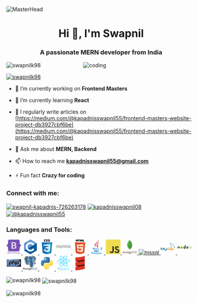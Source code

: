![MasterHead](https://c.tenor.com/DBqjevyA2o4AAAAd/bongo-cat-codes.gif)

<h1 align="center">Hi 👋, I'm Swapnil</h1>
<h3 align="center">A passionate MERN developer from India</h3>
<img align="right" alt="coding" width="300" src="https://cdn.dribbble.com/users/926537/screenshots/4502924/media/18181eb39eec9784db256e246954adba.gif"

<p align="left"> <img src="https://komarev.com/ghpvc/?username=swapnilk98&label=Profile%20views&color=0e75b6&style=flat" alt="swapnilk98" /> </p>

<p align="left"> <a href="https://github.com/ryo-ma/github-profile-trophy"><img src="https://github-profile-trophy.vercel.app/?username=swapnilk98" alt="swapnilk98" /></a> </p>



- 🔭 I’m currently working on **Frontend Masters**

- 🌱 I’m currently learning **React**

- 📝 I regularly write articles on [https://medium.com/@kapadnisswapnil55/frontend-masters-website-project-db3927cbf6be](https://medium.com/@kapadnisswapnil55/frontend-masters-website-project-db3927cbf6be)

- 💬 Ask me about **MERN, Backend**

- 📫 How to reach me **kapadnisswapnil55@gmail.com**

- ⚡ Fun fact **Crazy for coding**

<h3 align="left">Connect with me:</h3>
<p align="left">

<a href="https://linkedin.com/in/swapnil-kapadnis-726263178" target="blank"><img align="center" src="https://raw.githubusercontent.com/rahuldkjain/github-profile-readme-generator/master/src/images/icons/Social/linked-in-alt.svg" alt="swapnil-kapadnis-726263178" height="30" width="40" /></a>
<a href="https://instagram.com/kapadnisswapnil08" target="blank"><img align="center" src="https://raw.githubusercontent.com/rahuldkjain/github-profile-readme-generator/master/src/images/icons/Social/instagram.svg" alt="kapadnisswapnil08" height="30" width="40" /></a>
<a href="https://medium.com/@kapadnisswapnil55" target="blank"><img align="center" src="https://raw.githubusercontent.com/rahuldkjain/github-profile-readme-generator/master/src/images/icons/Social/medium.svg" alt="@kapadnisswapnil55" height="30" width="40" /></a>
</p>

<h3 align="left">Languages and Tools:</h3>
<p align="left"> <a href="https://getbootstrap.com" target="_blank" rel="noreferrer"> <img src="https://raw.githubusercontent.com/devicons/devicon/master/icons/bootstrap/bootstrap-plain-wordmark.svg" alt="bootstrap" width="40" height="40"/> </a> <a href="https://www.cprogramming.com/" target="_blank" rel="noreferrer"> <img src="https://raw.githubusercontent.com/devicons/devicon/master/icons/c/c-original.svg" alt="c" width="40" height="40"/> </a> <a href="https://www.w3schools.com/css/" target="_blank" rel="noreferrer"> <img src="https://raw.githubusercontent.com/devicons/devicon/master/icons/css3/css3-original-wordmark.svg" alt="css3" width="40" height="40"/> </a> <a href="https://expressjs.com" target="_blank" rel="noreferrer"> <img src="https://raw.githubusercontent.com/devicons/devicon/master/icons/express/express-original-wordmark.svg" alt="express" width="40" height="40"/> </a> <a href="https://www.w3.org/html/" target="_blank" rel="noreferrer"> <img src="https://raw.githubusercontent.com/devicons/devicon/master/icons/html5/html5-original-wordmark.svg" alt="html5" width="40" height="40"/> </a> <a href="https://www.java.com" target="_blank" rel="noreferrer"> <img src="https://raw.githubusercontent.com/devicons/devicon/master/icons/java/java-original.svg" alt="java" width="40" height="40"/> </a> <a href="https://developer.mozilla.org/en-US/docs/Web/JavaScript" target="_blank" rel="noreferrer"> <img src="https://raw.githubusercontent.com/devicons/devicon/master/icons/javascript/javascript-original.svg" alt="javascript" width="40" height="40"/> </a> <a href="https://www.mongodb.com/" target="_blank" rel="noreferrer"> <img src="https://raw.githubusercontent.com/devicons/devicon/master/icons/mongodb/mongodb-original-wordmark.svg" alt="mongodb" width="40" height="40"/> </a> <a href="https://www.microsoft.com/en-us/sql-server" target="_blank" rel="noreferrer"> <img src="https://www.svgrepo.com/show/303229/microsoft-sql-server-logo.svg" alt="mssql" width="40" height="40"/> </a> <a href="https://www.mysql.com/" target="_blank" rel="noreferrer"> <img src="https://raw.githubusercontent.com/devicons/devicon/master/icons/mysql/mysql-original-wordmark.svg" alt="mysql" width="40" height="40"/> </a> <a href="https://nodejs.org" target="_blank" rel="noreferrer"> <img src="https://raw.githubusercontent.com/devicons/devicon/master/icons/nodejs/nodejs-original-wordmark.svg" alt="nodejs" width="40" height="40"/> </a> <a href="https://www.php.net" target="_blank" rel="noreferrer"> <img src="https://raw.githubusercontent.com/devicons/devicon/master/icons/php/php-original.svg" alt="php" width="40" height="40"/> </a> <a href="https://www.postgresql.org" target="_blank" rel="noreferrer"> <img src="https://raw.githubusercontent.com/devicons/devicon/master/icons/postgresql/postgresql-original-wordmark.svg" alt="postgresql" width="40" height="40"/> </a> <a href="https://www.python.org" target="_blank" rel="noreferrer"> <img src="https://raw.githubusercontent.com/devicons/devicon/master/icons/python/python-original.svg" alt="python" width="40" height="40"/> </a> <a href="https://reactjs.org/" target="_blank" rel="noreferrer"> <img src="https://raw.githubusercontent.com/devicons/devicon/master/icons/react/react-original-wordmark.svg" alt="react" width="40" height="40"/> </a> <a href="https://www.scala-lang.org" target="_blank" rel="noreferrer"> <img src="https://raw.githubusercontent.com/devicons/devicon/master/icons/scala/scala-original.svg" alt="scala" width="40" height="40"/> </a> </p>

<p><img align="left" src="https://github-readme-stats.vercel.app/api/top-langs?username=swapnilk98&show_icons=true&locale=en&layout=compact" alt="swapnilk98" /></p>

<p>&nbsp;<img align="center" src="https://github-readme-stats.vercel.app/api?username=swapnilk98&show_icons=true&locale=en" alt="swapnilk98" /></p>

<p><img align="center" src="https://github-readme-streak-stats.herokuapp.com/?user=swapnilk98&" alt="swapnilk98" /></p>
